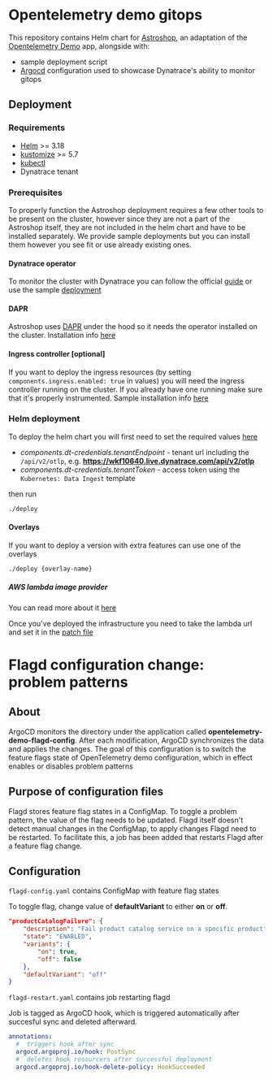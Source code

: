 # Opentelemetry demo gitops

This repository contains Helm chart for [Astroshop](https://github.com/Dynatrace/opentelemetry-demo), an adaptation of the [Opentelemetry Demo](https://github.com/open-telemetry/opentelemetry-demo) app, alongside with:

- sample deployment script
- [Argocd](./flagd/README.md) configuration used to showcase Dynatrace's ability to monitor gitops

## Deployment

### Requirements

- [Helm](https://helm.sh/docs/intro/install/) >= 3.18
- [kustomize](https://kubectl.docs.kubernetes.io/installation/kustomize/) >= 5.7
- [kubectl](https://kubernetes.io/docs/tasks/tools/)
- Dynatrace tenant

### Prerequisites

To properly function the Astroshop deployment requires a few other tools to be present on the cluster, however since they are not a part of the Astroshop itself, they are not included in the helm chart and have to be installed separately. We provide sample deployments but you can install them however you see fit or use already existing ones.

#### Dynatrace operator

To monitor the cluster with Dynatrace you can follow the official [guide](https://docs.dynatrace.com/docs/ingest-from/setup-on-k8s/deployment/full-stack-observability) or use the sample [deployment](./config/dt-operator/README.md)

#### DAPR

Astroshop uses [DAPR](https://dapr.io/) under the hood so it needs the operator installed on the cluster. Installation info [here](./config/dapr/README.md)

#### Ingress controller [optional]

If you want to deploy the ingress resources (by setting `components.ingress.enabled: true` in values) you will need the ingress controller running on the cluster. If you already have one running make sure that it's properly instrumented. Sample installation info [here](./config/ingress/README.md)

### Helm deployment

To deploy the helm chart you will first need to set the required values [here](./config/helm-values/values.yaml)

- _components.dt-credentials.tenantEndpoint_ - tenant url including the `/api/v2/otlp`, e.g. **https://wkf10640.live.dynatrace.com/api/v2/otlp**
- _components.dt-credentials.tenantToken_ - access token using the `Kubernetes: Data Ingest` template

then run

```bash
./deploy
```

#### Overlays

If you want to deploy a version with extra features can use one of the overlays

```bash
./deploy {overlay-name}
```

##### AWS lambda image provider

You can read more about it [here](./image-provider/)

Once you've deployed the infrastructure you need to take the lambda url and set it in the [patch file](./config/kustomize/overlays/image-provider/patches/frontend-env.yaml)

# Flagd configuration change: problem patterns

## About

ArgoCD monitors the directory under the application called **opentelemetry-demo-flagd-config**. After each modification, ArgoCD synchronizes the data and applies the changes. The goal of this configuration is to switch the feature flags state of OpenTelemetry demo configuration, which in effect enables or disables problem patterns

## Purpose of configuration files

Flagd stores feature flag states in a ConfigMap. To toggle a problem pattern, the value of the flag needs to be updated. Flagd itself doesn't detect manual changes in the ConfigMap, to apply changes Flagd need to be restarted. To facilitate this, a job has been added that restarts Flagd after a feature flag change.

## Configuration

`flagd-config.yaml` contains ConfigMap with feature flag states

To toggle flag, change value of **defaultVariant** to either **on** or **off**.

```json
"productCatalogFailure": {
    "description": "Fail product catalog service on a specific product",
    "state": "ENABLED",
    "variants": {
        "on": true,
        "off": false
    },
    "defaultVariant": "off"
}
```

`flagd-restart.yaml` contains job restarting flagd

Job is tagged as ArgoCD hook, which is triggered automatically after succesful sync and deleted afterward.

```yaml
annotations:
  #  triggers hook after sync
  argocd.argoproj.io/hook: PostSync
  #  deletes hook resourcers after successful deployment
  argocd.argoproj.io/hook-delete-policy: HookSucceeded
```
